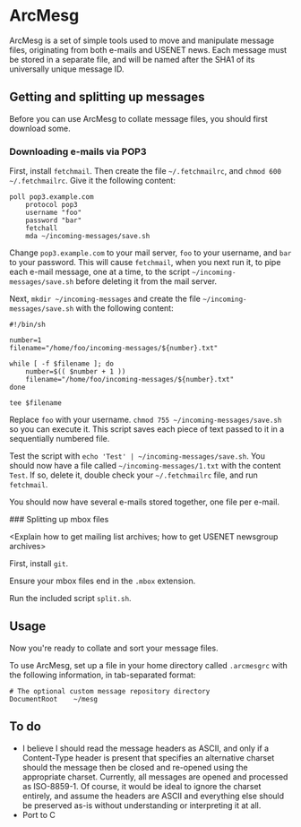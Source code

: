 # ArcMesg

ArcMesg is a set of simple tools used to move and manipulate message files, originating from both e-mails and USENET news.  Each message must be stored in a separate file, and will be named after the SHA1 of its universally unique message ID.

## Getting and splitting up messages

Before you can use ArcMesg to collate message files, you should first download some.

### Downloading e-mails via POP3

First, install ```fetchmail```.  Then create the file ```~/.fetchmailrc```, and ```chmod 600 ~/.fetchmailrc```.  Give it the following content:

```
poll pop3.example.com
	protocol pop3
	username "foo"
	password "bar"
	fetchall
	mda ~/incoming-messages/save.sh
```

Change ```pop3.example.com``` to your mail server, ```foo``` to your username, and ```bar``` to your password.  This will cause ```fetchmail```, when you next run it, to pipe each e-mail message, one at a time, to the script ```~/incoming-messages/save.sh``` before deleting it from the mail server.

Next, ```mkdir ~/incoming-messages``` and create the file ```~/incoming-messages/save.sh``` with the following content:

```
#!/bin/sh

number=1
filename="/home/foo/incoming-messages/${number}.txt"

while [ -f $filename ]; do
	number=$(( $number + 1 ))
	filename="/home/foo/incoming-messages/${number}.txt"
done

tee $filename
```

Replace ```foo``` with your username.  ```chmod 755 ~/incoming-messages/save.sh``` so you can execute it.  This script saves each piece of text passed to it in a sequentially numbered file.

Test the script with ```echo 'Test' | ~/incoming-messages/save.sh```.  You should now have a file called ```~/incoming-messages/1.txt``` with the content ```Test```.  If so, delete it, double check your ```~/.fetchmailrc``` file, and run ```fetchmail```.

You should now have several e-mails stored together, one file per e-mail.

### Splitting up mbox files

<Explain how to get mailing list archives; how to get USENET newsgroup archives>

First, install ```git```.

Ensure your mbox files end in the ```.mbox``` extension.

Run the included script ```split.sh```.

## Usage

Now you're ready to collate and sort your message files.

To use ArcMesg, set up a file in your home directory called ```.arcmesgrc``` with the following information, in tab-separated format:

```
# The optional custom message repository directory
DocumentRoot	~/mesg
```

## To do

* I believe I should read the message headers as ASCII, and only if a Content-Type header is present that specifies an alternative charset should the message then be closed and re-opened using the appropriate charset.  Currently, all messages are opened and processed as ISO-8859-1.  Of course, it would be ideal to ignore the charset entirely, and assume the headers are ASCII and everything else should be preserved as-is without understanding or interpreting it at all.
* Port to C
